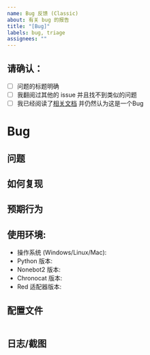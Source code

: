```yaml
---
name: Bug 反馈 (Classic)
about: 有关 bug 的报告
title: "[Bug]"
labels: bug, triage
assignees: ""
---
```


## 请确认：
<!-- 确认后，请将方括号的空格替换为 x -->
* [ ] 问题的标题明确
* [ ] 我翻阅过其他的 issue 并且找不到类似的问题
* [ ] 我已经阅读了[相关文档](https://chronocat.vercel.app) 并仍然认为这是一个Bug

# Bug

## 问题
<!-- 你遇到的问题 -->

## 如何复现
<!-- 如何复现错误 -->

## 预期行为
<!-- 你希望如何更改/原本应该是怎样的 -->

## 使用环境:
- 操作系统 (Windows/Linux/Mac):
- Python 版本: 
- Nonebot2 版本:
- Chronocat 版本: 
- Red 适配器版本:

## 配置文件
<!-- 请将你的 .env 配置文件放到这里，如果你的配置文件中包含敏感信息，请自行删除 -->
```dotenv
```

## 日志/截图
<!-- 将任何有关的日志/截图放到这里（如：控制台输出) -->

